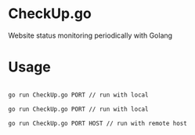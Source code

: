 # CheckUp.go

Website status monitoring periodically with Golang

# Usage

```bash

go run CheckUp.go PORT // run with local

go run CheckUp.go PORT // run with local

go run CheckUp.go PORT HOST // run with remote host
```
